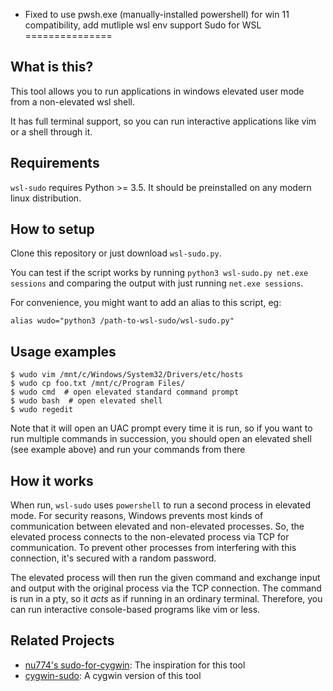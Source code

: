 + Fixed to use pwsh.exe (manually-installed powershell) for win 11 compatibility, add mutliple wsl env support
Sudo for WSL
===============

What is this?
-------------

This tool allows you to run applications in windows elevated user mode from a
non-elevated wsl shell.

It  has full terminal support, so you can run interactive applications like vim
or a shell through it.


Requirements
------------

`wsl-sudo` requires Python >= 3.5. It should be preinstalled on any modern
linux distribution.


How to setup
------------

Clone this repository or just download `wsl-sudo.py`.

You can test if the script works by running `python3 wsl-sudo.py net.exe sessions`
and comparing the output with just running `net.exe sessions`.

For convenience, you might want to add an alias to this script, eg:

    alias wudo="python3 /path-to-wsl-sudo/wsl-sudo.py"


Usage examples
--------------

    $ wudo vim /mnt/c/Windows/System32/Drivers/etc/hosts
    $ wudo cp foo.txt /mnt/c/Program Files/
    $ wudo cmd  # open elevated standard command prompt
    $ wudo bash  # open elevated shell
    $ wudo regedit

Note that it will open an UAC prompt every time it is run, so if you want to
run multiple commands in succession, you should open an elevated shell (see
example above) and run your commands from there


How it works
------------

When run, `wsl-sudo` uses `powershell` to run a second process in elevated mode.
For security reasons, Windows prevents most kinds of communication between
elevated and non-elevated processes. So, the elevated process connects to the
non-elevated process via TCP for communication. To prevent other processes from
interfering with this connection, it's secured with a random password.

The elevated process will then run the given command and exchange input and 
output with the original process via the TCP connection. The command
is run in a pty, so it *acts* as if running in an ordinary terminal.
Therefore, you can run interactive console-based programs like vim or less.


Related Projects
----------------
* [nu774's sudo-for-cygwin](https://github.com/nu774/sudo-for-cygwin): The inspiration for this tool
* [cygwin-sudo](https://github.com/Chronial/cygwin-sudo): A cygwin version of this tool
